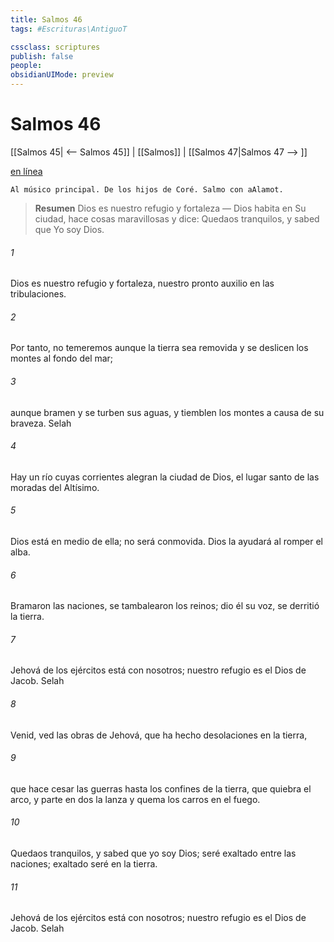 ```yaml
---
title: Salmos 46
tags: #Escrituras\AntiguoT

cssclass: scriptures
publish: false
people:
obsidianUIMode: preview
---
```


# Salmos 46
[[Salmos 45| <-- Salmos 45]] | [[Salmos]] | [[Salmos 47|Salmos 47 --> ]]

[en línea](https://churchofjesuschrist.org/study/scriptures/ot/ps/46?lang=spa)

```
Al músico principal. De los hijos de Coré. Salmo con aAlamot.
```

> __Resumen__
Dios es nuestro refugio y fortaleza — Dios habita en Su ciudad, hace cosas maravillosas y dice: Quedaos tranquilos, y sabed que Yo soy Dios.

###### 1 
Dios es nuestro refugio y fortaleza,
nuestro pronto auxilio en las tribulaciones.

###### 2 
Por tanto, no temeremos aunque la tierra sea removida
y se deslicen los montes al fondo del mar;

###### 3 
aunque bramen y se turben sus aguas,
y tiemblen los montes a causa de su braveza. 
Selah

###### 4 
Hay
 un río cuyas corrientes alegran la ciudad de Dios,
el lugar santo de las moradas del Altísimo.

###### 5 
Dios está en 
medio
 de ella; no será conmovida.
Dios la ayudará al romper el alba.

###### 6 
Bramaron las naciones, se tambalearon los reinos;
dio él su voz, se derritió la tierra.

###### 7 
Jehová de los ejércitos está con nosotros;
nuestro refugio es el Dios de Jacob. 
Selah

###### 8 
Venid, ved las obras de Jehová,
que ha hecho desolaciones en la tierra,

###### 9 
que hace cesar las 
guerras
 hasta los confines de la tierra,
que quiebra el arco, y parte en dos la lanza
y
 quema los carros en el fuego.

###### 10 
Quedaos tranquilos, y 
sabed
 que yo soy Dios;
seré exaltado entre las naciones; 
exaltado
 seré en la tierra.

###### 11 
Jehová de los ejércitos está con nosotros;
nuestro refugio es el Dios de Jacob. 
Selah

